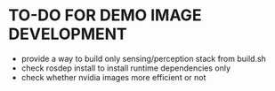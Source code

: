 # TO-DO FOR DEMO IMAGE DEVELOPMENT
- provide a way to build only sensing/perception stack from build.sh
- check rosdep install to install runtime dependencies only
- check whether nvidia images more efficient or not